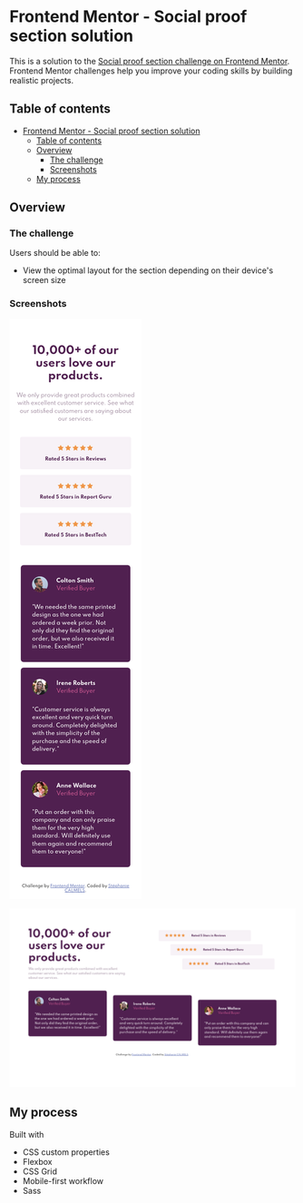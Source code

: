 # Frontend Mentor - Social proof section solution

This is a solution to the [Social proof section challenge on Frontend Mentor](https://www.frontendmentor.io/challenges/social-proof-section-6e0qTv_bA). Frontend Mentor challenges help you improve your coding skills by building realistic projects.

## Table of contents

- [Frontend Mentor - Social proof section solution](#frontend-mentor---social-proof-section-solution)
  - [Table of contents](#table-of-contents)
  - [Overview](#overview)
    - [The challenge](#the-challenge)
    - [Screenshots](#screenshots)
  - [My process](#my-process)


## Overview

### The challenge

Users should be able to:

- View the optimal layout for the section depending on their device's screen size

### Screenshots

![Screenshot Mobile](./screenshots/Screenshot-mobile.png)

![Screenshot Desktop](./screenshots/Screenshot-desktop.png)

## My process

Built with

- CSS custom properties
- Flexbox
- CSS Grid
- Mobile-first workflow
- Sass

